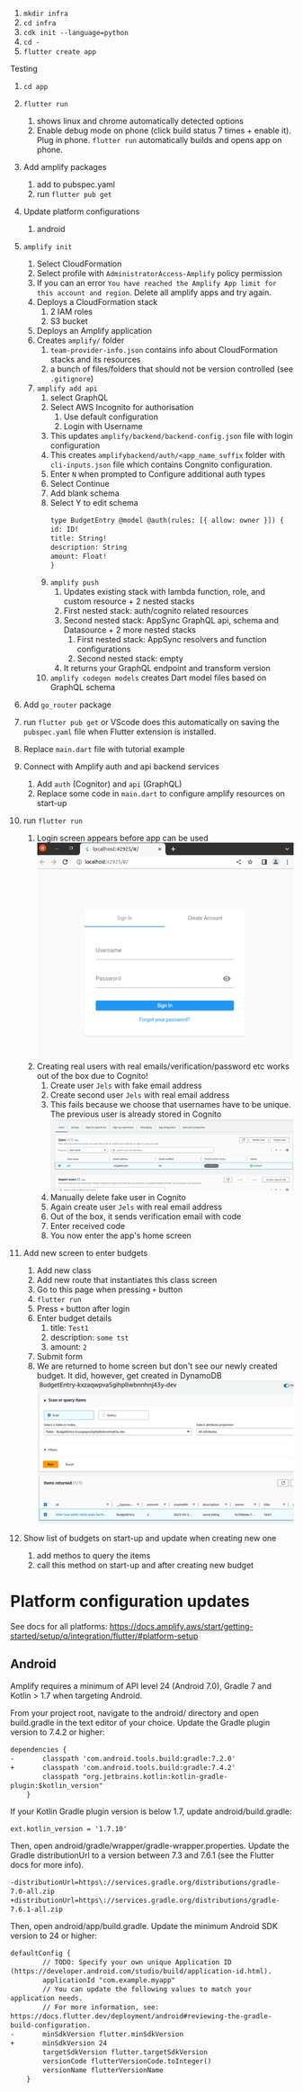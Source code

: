 1. `mkdir infra`
2. `cd infra`
3. `cdk init --language=python`
4. `cd -`
5. `flutter create app`

Testing
1. `cd app`
2. `flutter run`
   1.  shows linux and chrome automatically detected options
   2.   Enable debug mode on phone (click build status 7 times + enable it). Plug in phone. `flutter run` automatically builds and opens app on phone.

1. Add amplify packages
   1. add to pubspec.yaml
   2. run `flutter pub get`
2. Update platform configurations
   1. android
3. `amplify init`
   1. Select CloudFormation
   2. Select profile with `AdministratorAccess-Amplify` policy permission
   3. If you can an error `You have reached the Amplify App limit for this account and region`. Delete all amplify apps and try again.
   4. Deploys a CloudFormation stack
      1.  2 IAM roles
      2.  S3 bucket
   5. Deploys an Amplify application
   6. Creates `amplify/` folder
      1. `team-provider-info.json` contains info about CloudFormation stacks and its resources
      2. a bunch of files/folders that should not be version controlled (see `.gitignore`)
   7. `amplify add api`
      1. select GraphQL
      2. Select AWS Incognito for authorisation
         1. Use default configuration
         2. Login with Username
      3. This updates `amplify/backend/backend-config.json` file with login configuration
      4. This creates `amplifybackend/auth/<app_name_suffix` folder with `cli-inputs.json` file which contains Congnito configuration.
      5. Enter `N` when prompted to Configure additional auth types
      6. Select Continue
      7. Add blank schema
      8. Select Y to edit schema
         ```
         type BudgetEntry @model @auth(rules: [{ allow: owner }]) {
         id: ID!
         title: String!
         description: String
         amount: Float!
         }
         ```
      9. `amplify push`
         1.  Updates existing stack with lambda function, role, and custom resource + 2 nested stacks
         2.  First nested stack: auth/cognito related resources
         3.  Second nested stack: AppSync GraphQL api, schema and Datasource + 2 more nested stacks
             1.  First nested stack: AppSync resolvers and function configurations
             2.  Second nested stack: empty
         4.  It returns your GraphQL endpoint and transform version
      10. `amplify codegen models` creates Dart model files based on GraphQL schema  
4.  Add `go_router` package
5.  run `flutter pub get` or VScode does this automatically on saving the `pubspec.yaml` file when Flutter extension is installed.
6.  Replace `main.dart` file with tutorial example
7.  Connect with Amplify auth and api backend services
    1.  Add `auth` (Cognitor) and `api` (GraphQL)
    2.  Replace some code in `main.dart` to configure amplify resources on start-up
8.  run `flutter run`
    1.  Login screen appears before app can be used![Login screen at start-up of app](images/login.png)
    2.  Creating real users with real emails/verification/password etc works out of the box due to Cognito!
        1. Create user `Jels` with fake email address
        2. Create second user `Jels` with real email address
        3. This fails because we choose that usernames have to be unique. The previous user is already stored in Cognito![User Jels with fake email in Cognito](images/cognito_user_jels_fake_email.png)
        4. Manually delete fake user in Cognito
        5. Again create user `Jels` with real email address
        6. Out of the box, it sends verification email with code
        7. Enter received code
        8. You now enter the app's home screen
 9. Add new screen to enter budgets
    1.  Add new class
    2.  Add new route that instantiates this class screen
    3.  Go to this page when pressing `+` button
    4.  `flutter run`
    5.  Press `+` button after login
    6.  Enter budget details
        1.  title: `Test1`
        2.  description:  `some tst`
        3.  amount: `2`
    7.  Submit form
    8.  We are returned to home screen but don't see our newly created budget. It did, however, get created in DynamoDB![item in DynamoDB table with details of newly created budget](images/DDB_first_budget.png)
9.  Show list of budgets on start-up and update when creating new one
    1.  add methos to query the items
    2.  call this method on start-up and after creating new budget
# Platform configuration updates
See docs for all platforms: https://docs.amplify.aws/start/getting-started/setup/q/integration/flutter/#platform-setup
## Android
Amplify requires a minimum of API level 24 (Android 7.0), Gradle 7 and Kotlin > 1.7 when targeting Android.

From your project root, navigate to the android/ directory and open build.gradle in the text editor of your choice. Update the Gradle plugin version to 7.4.2 or higher:
```
dependencies {
-       classpath 'com.android.tools.build:gradle:7.2.0'
+       classpath 'com.android.tools.build:gradle:7.4.2'
        classpath "org.jetbrains.kotlin:kotlin-gradle-plugin:$kotlin_version"
    }
``` 
If your Kotlin Gradle plugin version is below 1.7, update android/build.gradle:
```
ext.kotlin_version = '1.7.10'
```
Then, open android/gradle/wrapper/gradle-wrapper.properties. Update the Gradle distributionUrl to a version between 7.3 and 7.6.1 (see the Flutter docs for more info).
```
-distributionUrl=https\://services.gradle.org/distributions/gradle-7.0-all.zip
+distributionUrl=https\://services.gradle.org/distributions/gradle-7.6.1-all.zip
```
Then, open android/app/build.gradle. Update the minimum Android SDK version to 24 or higher:
```
defaultConfig {
        // TODO: Specify your own unique Application ID (https://developer.android.com/studio/build/application-id.html).
        applicationId "com.example.myapp"
        // You can update the following values to match your application needs.
        // For more information, see: https://docs.flutter.dev/deployment/android#reviewing-the-gradle-build-configuration.
-       minSdkVersion flutter.minSdkVersion
+       minSdkVersion 24
        targetSdkVersion flutter.targetSdkVersion
        versionCode flutterVersionCode.toInteger()
        versionName flutterVersionName
    }
```